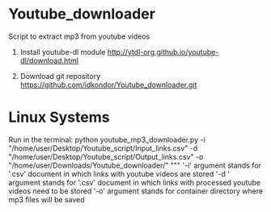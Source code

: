# Youtube_downloader
Script to extract mp3 from youtube videos

1. Install youtube-dl module
http://ytdl-org.github.io/youtube-dl/download.html

2. Download git repository
https://github.com/idkondor/Youtube_downloader.git

# Linux Systems
Run in the terminal:
python youtube_mp3_downloader.py -i "/home/user/Desktop/Youtube_script/Input_links.csv" -d "/home/user/Desktop/Youtube_script/Output_links.csv" -o "/home/user/Downloads/Youtube_downloader/"
"""
'-i' argument stands for '.csv' document in which links with youtube videos are stored
'-d ' argument stands for '.csv' document in which links with processed youtube videos need to be stored
'-o' argument stands for container directory where mp3 files will be saved 
